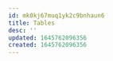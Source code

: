 ```yaml
---
id: mk0kj67muq1yk2c9bnhaun6
title: Tables
desc: ''
updated: 1645762096356
created: 1645762096356
---
```


